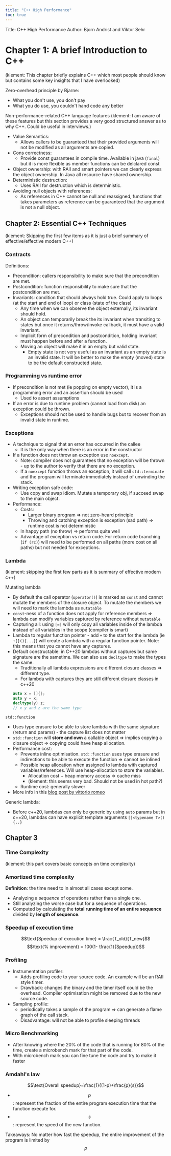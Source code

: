 ```yaml
---
title: "C++ High Performance"
toc: true
---
```


Title: C++ High Performance
Author: Bjorn Andrist and Viktor Sehr

# Chapter 1: A brief Introduction to C++

(klement: This chapter briefly explains C++ which most people should know but
contains some key insights that I have overlooked)

Zero-overhead principle by Bjarne:

- What you don't use, you don't pay
- What you do use, you couldn't hand code any better

Non-performance-related C++ language features
(klement: I am aware of these features but this section provides a very good
structured answer as to why C++. Could be useful in interviews.)

- Value Semantics:
  - Allows callers to be guaranteed that their provided arguments will not be
    modified as all arguments are copied.
- Cons correctness:
  - Provide const guarantees in compile time. Available in java (`final`) but
    it is more flexible as member functions can be delclared const
- Object ownership: with RAII and smart pointers we can clearly express the
object ownership. In Java all resource have shared ownership.
- Deterministic destruction:
  - Uses RAII for destruction which is deterministic.
- Avoiding null objects with references:
  - As references in C++ cannot be null and reassigned, functions that takes
  parameters as reference can be guaranteed that the argument is not a null
  object.

## Chapter 2: Essential C++ Techniques

(klement: Skipping the first few items as it is just a brief summary of effective/effective modern C++)

### Contracts

Definitions:
- Precondition: callers responsibility to make sure that the precondition are met.
- Postcondition: function responsibility to make sure that the postcondition are met.
- Invariants: condition that should always hold true. Could apply to loops (at the start and end of loop)
or class (state of the class)
  * Any time when we can observe the object externally, its invariant should hold.
  * An object can temporarily break the its invariant when transiting to states but once it returns/throw/invoke callback,
  it must have a valid invariant.
  * Implicit form of precondition and postcondition, holding invariant must happen before and after a function.
  * Moving an object will make it in an empty but valid state.
    * Empty state is not very useful as an invariant as an empty state is an invalid state. It will be better
    to make the empty (moved) state to be the default constructed state.

### Programming vs runtime error

* If precondition is not met (ie popping on empty vector), it is a programming error and an assertion should be used
  * Used to assert assumptions
* If an error is due to runtime problem (cannot load from disk) an exception could be thrown.
  * Exceptions should not be used to handle bugs but to recover from an invalid state in runtime.

### Exceptions

- A technique to signal that an error has occurred in the callee
  - It is the only way when there is an error in the constructor
- If a function does not throw an exception use `noexcept`.
  - Note: compiler does not guarantees that no exception will be thrown - up to the author
   to verify that there are no exception.
   - If a `noexcept` function throws an exception, it will call `std::terminate` and the program
   will terminate immediately instead of unwinding the stack.
- Writing exception safe code:
  - Use copy and swap idiom. Mutate a temporary obj, if succeed swap to the main object.
- Performance:
  - Costs:
    - Larger binary program => not zero-heard principle
    - Throwing and catching exception is exception (sad path) => runtime cost is not deterministic
  - In happy path (no throw) => performs quite well
  - Advantage of exception vs return code. For return code branching (`if (rc)`) will need to be performed
  on all paths (more cost on all paths) but not needed for exceptions.

### Lambda

(klement: skipping the first few parts as it is summary of effective modern c++)

Mutating lambda
* By default the call operator (`operator()`) is marked as `const` and cannot mutate the members of
the closure object. To mutate the members we will need to mark the lambda as `mutatable`
* `const`-ness of a function does not apply for reference members => lambda can modify variables captured
by reference without `mutatable`
* Capturing all: using `[=]` will only copy all variables inside of the lambda instead of all variables in the scope (compiler is smart)
* Lambda to regular function pointer - add `+` to the start for the lambda (ie `+[](){...}`) will create a lambda with a regular function pointer.
Note: this means that you cannot have any captures.
* Default constructable: in C++20 lambdas without captures but same signature are the sametime. We can also use `decltype` to make the types the same.
  * Traditionally all lambda expressions are different closure classes => different type.
  * For lambda with captures they are still different closure classes in c++20
  ```cpp
  auto x = []{};
  auto y = x;
  decltype(y) z;
  // x y and z are the same type
  ```

`std::function`
* Uses type erasure to be able to store lambda with the same signature (return and params) - the capture list does not matter
* `std::function` will **store and own** a callable object => implies copying a closure object => copying could have heap allocation.
* Performance cost:
  * Prevents inline optimisation. `std::function` uses type erasure and indirections to be able to execute the function => cannot be inlined
  * Possible heap allocation when assigned to lambda with captured variables/references. Will use heap-allocation to store the variables.
    * Allocation cost + heap memory access => cache miss
    * (klement: this seems very bad. Should not be used in hot path?)
  * Runtime cost: generally slower
* More info in this [blog post by vittorio romeo](https://vittorioromeo.info/index/blog/passing_functions_to_functions.html)

Generic lambda:
* Before c++20, lambdas can only be generic by using `auto` params but in c++20, lambdas can have explicit template arguments `[]<typename T>(){..}`

## Chapter 3

### Time Complexity

(klement: this part covers basic concepts on time complexity)

### Amortized time complexity

**Definition**: the time need to in almost all cases except some.

* Analyzing a *sequence* of operations rather than a single one.
* Still analyzing the worse case but for a sequence of operations.
* Computed by calculating the **total running time of an entire sequence** divided by **length of sequence**.

### Speedup of execution time

$$\text{Speedup of execution time} = \frac{T_old}{T_new}$$
$$\text{% improvement} = 100(1- \frac{1}{Speedup})$$

### Profiling

* Instrumentation profiler:
  * Adds profiling code to your source code. An example will be an RAII style timer.
  * Drawback: changes the binary and the timer itself could be the overhead. Compiler optimisation
  might be removed due to the new source code.
* Sampling profile:
  * periodically takes a sample of the program => can generate a flame graph of the call stack.
  * Disadvantage: will not be able to profile sleeping threads

### Micro Benchmarking

* After knowing where the 20% of the code that is running for 80% of the time, create a microbench mark
for that part of the code.
* With microbench mark you can fine tune the code and try to make it faster

### Amdahl's law

$$\text{Overall speedup}=\frac{1}{(1-p)+\frac{p}{s}}$$

* $$p$$: represent the fraction of the entire program execution time that the function execute for.
* $$s$$: represent the speed of the new function.

Takeaways: No matter how fast the speedup, the entire improvement of the program is limited by $$p$$
